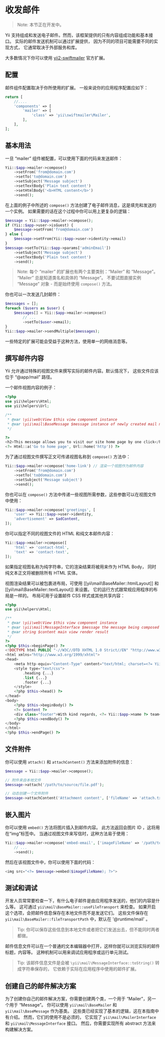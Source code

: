 收发邮件
========

> Note: 本节正在开发中。

Yii 支持组成和发送电子邮件。然而，该框架提供的只有内容组成功能和基本接口。
实际的邮件发送机制可以通过扩展提供，
因为不同的项目可能需要不同的实现方式，
它通常取决于外部服务和库。

大多数情况下你可以使用 [yii2-swiftmailer](https://github.com/yiisoft/yii2-swiftmailer) 官方扩展。


配置
-------

邮件组件配置取决于你所使用的扩展。
一般来说你的应用程序配置应如下：

```php
return [
    //....
    'components' => [
        'mailer' => [
            'class' => 'yii\swiftmailer\Mailer',
        ],
    ],
];
```


基本用法
---------

一旦 “mailer” 组件被配置，可以使用下面的代码来发送邮件：

```php
Yii::$app->mailer->compose()
    ->setFrom('from@domain.com')
    ->setTo('to@domain.com')
    ->setSubject('Message subject')
    ->setTextBody('Plain text content')
    ->setHtmlBody('<b>HTML content</b>')
    ->send();
```

在上面的例子中所述的 `compose()` 方法创建了电子邮件消息，这是填充和发送的一个实例。
如果需要的话在这个过程中你可以用上更复杂的逻辑：

```php
$message = Yii::$app->mailer->compose();
if (Yii::$app->user->isGuest) {
    $message->setFrom('from@domain.com')
} else {
    $message->setFrom(Yii::$app->user->identity->email)
}
$message->setTo(Yii::$app->params['adminEmail'])
    ->setSubject('Message subject')
    ->setTextBody('Plain text content')
    ->send();
```

> Note: 每个 “mailer” 的扩展也有两个主要类别：“Mailer” 
  和 “Message”。 “Mailer” 总是知道类名和具体的 “Message”。
  不要试图直接实例 “Message” 对象 - 而是始终使用 `compose()` 方法。

你也可以一次发送几封邮件：

```php
$messages = [];
foreach ($users as $user) {
    $messages[] = Yii::$app->mailer->compose()
        // ...
        ->setTo($user->email);
}
Yii::$app->mailer->sendMultiple($messages);
```

一些特定的扩展可能会受益于这种方法，使用单一的网络消息等。


撰写邮件内容
------------

Yii 允许通过特殊的视图文件来撰写实际的邮件内容。默认情况下，
这些文件应该位于 “@app/mail” 路径。

一个邮件视图内容的例子：

```php
<?php
use yii\helpers\Html;
use yii\helpers\Url;

/**
 * @var \yii\web\View $this view component instance
 * @var \yii\mail\BaseMessage $message instance of newly created mail message
 */

?>
<h2>This message allows you to visit our site home page by one click</h2>
<?= Html::a('Go to home page', Url::home('http')) ?>
```

为了通过视图文件撰写正文可传递视图名称到 `compose()` 方法中：

```php
Yii::$app->mailer->compose('home-link') // 渲染一个视图作为邮件内容
    ->setFrom('from@domain.com')
    ->setTo('to@domain.com')
    ->setSubject('Message subject')
    ->send();
```

你也可以在 `compose()` 方法中传递一些视图所需参数，这些参数可以在视图文件中使用：

```php
Yii::$app->mailer->compose('greetings', [
    'user' => Yii::$app->user->identity,
    'advertisement' => $adContent,
]);
```

你可以指定不同的视图文件的 HTML 和纯文本邮件内容：

```php
Yii::$app->mailer->compose([
    'html' => 'contact-html',
    'text' => 'contact-text',
]);
```

如果指定视图名称为纯字符串，它的渲染结果将被用来作为 HTML Body，
同时纯文本正文将被删除所有 HTML 实体。

视图渲染结果可以被包裹进布局，可使用 [[yii\mail\BaseMailer::htmlLayout]] 和 [[yii\mail\BaseMailer::textLayout]] 来设置。
它的运行方式跟常规应用程序的布局是一样的。
布局可用于设置邮件 CSS 样式或其他共享内容：

```php
<?php
use yii\helpers\Html;

/**
 * @var \yii\web\View $this view component instance
 * @var \yii\mail\MessageInterface $message the message being composed
 * @var string $content main view render result
 */
?>
<?php $this->beginPage() ?>
<!DOCTYPE html PUBLIC "-//W3C//DTD XHTML 1.0 Strict//EN" "http://www.w3.org/TR/xhtml1/DTD/xhtml1-strict.dtd">
<html xmlns="http://www.w3.org/1999/xhtml">
<head>
    <meta http-equiv="Content-Type" content="text/html; charset=<?= Yii::$app->charset ?>" />
    <style type="text/css">
        .heading {...}
        .list {...}
        .footer {...}
    </style>
    <?php $this->head() ?>
</head>
<body>
    <?php $this->beginBody() ?>
    <?= $content ?>
    <div class="footer">With kind regards, <?= Yii::$app->name ?> team</div>
    <?php $this->endBody() ?>
</body>
</html>
<?php $this->endPage() ?>
```


文件附件
---------

你可以使用 `attach()` 和 `attachContent()` 方法来添加附件的信息：

```php
$message = Yii::$app->mailer->compose();

// 附件来自本地文件
$message->attach('/path/to/source/file.pdf');

// 动态创建一个文件附件
$message->attachContent('Attachment content', ['fileName' => 'attach.txt', 'contentType' => 'text/plain']);
```


嵌入图片
---------

你可以使用 `embed()` 方法将图片插入到邮件内容。
此方法返回会图片 ID ，这将用在“img”标签中。
当通过视图文件来写信时，这种方法易于使用：

```php
Yii::$app->mailer->compose('embed-email', ['imageFileName' => '/path/to/image.jpg'])
    // ...
    ->send();
```

然后在该视图文件中，你可以使用下面的代码：

```php
<img src="<?= $message->embed($imageFileName); ?>">
```


测试和调试
-----------

开发人员常常要检查一下，有什么电子邮件是由应用程序发送的，他们的内容是什么等。
这可通过 `yii\mail\BaseMailer::useFileTransport` 来检查。
如果开启这个选项，会把邮件信息保存在本地文件而不是发送它们。
这些文件保存在 `yii\mail\BaseMailer::fileTransportPath` 中，默认在 '@runtime/mail' 。

> Tip: 你可以保存这些信息到本地文件或者把它们发送出去，但不能同时两者都做。

邮件信息文件可以在一个普通的文本编辑器中打开，这样你就可以浏览实际的邮件标题，内容等。
这种机制可以用来调试应用程序或运行单元测试。

> Tip: 该邮件信息文件是会被 `\yii\mail\MessageInterface::toString()` 转成字符串保存的，
  它依赖于实际在应用程序中使用的邮件扩展。


创建自己的邮件解决方案
------------------------

为了创建你自己的邮件解决方案，你需要创建两个类，一个用于 “Mailer”，另一个用于 “Message”。
你可以使用 `yii\mail\BaseMailer` 和 `yii\mail\BaseMessage` 作为基类。
这些类已经实现了基本的逻辑，这在本指南中有介绍。
然而，它们的使用不是必须的，
它实现了 `yii\mail\MailerInterface` 和 `yii\mail\MessageInterface` 接口。
然后，你需要实现所有 abstract 方法来构建解决方案。
